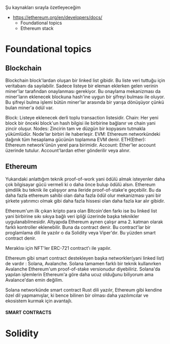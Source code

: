 Şu kaynakları sırayla özetleyeceğim
- https://ethereum.org/en/developers/docs/ 
    - Foundational topics
    - Ethereum stack

# Foundational topics
## Blockchain
Blockchain block'lardan oluşan bir linked list gibidir. Bu liste veri tuttuğu için veritabanı da sayılabilir. Sadece listeye bir eleman eklerken gelen verinin miner'lar tarafından onaylanması gerekiyor. Bu onaylama mekanizması da miner'ların eklenecek blockuna hash'ine uygun bir şifreyi bulması ile oluyor. Bu şifreyi bulma işlemi bütün miner'lar arasında bir yarışa dönüşüyor çünkü bulan miner'a ödül var.

Block: Listeye eklenecek derli toplu transaction listesidir.
Chain: Her yeni block bir önceki block'un hash bilgisi ile birbirine bağlanır ve chain yani zincir oluşur. 
Nodes: Zincirin tam ve düzgün bir kopyasını tutmakla yükümlüdür. Node'lar birbiri ile haberleşir.
EVM: Ethereum networkündeki dağınık tüm hesaplama gücünün toplamına EVM denir. 
ETH(Ether): Ethereum network'ünün yerel para birimidir.
Account: Ether'ler account üzerinde tutulur. Account'lardan ether gönderilir veya alınır.
## Ethereum
Yukarıdaki anlattığım teknik proof-of-work yani ödülü almak isteyenler daha çok bilgisayar gücü vermeli ki o daha önce bulup ödülü alsın. Ethereum şimdilik bu teknik ile çalışıyor ama ileride proof-of-stake'e geçebilir. Bu da daha fazla ethereum sahibi olan daha fazla ödül olur mekanizması yani bir şirkete yatırımcı olmak gibi daha fazla hissesi olan daha fazla kar alır gibidir.

Ethereum'um ilk çıkan kripto para olan Bitcoin'den farkı ise bu linked list yani birbirine sıkı sıkıya bağlı veri ipliği üzerinde başka teknikler uygulanabilmesidir. Altyapıda Ethereum aynen çalışır ama 2. katman olarak farklı kontroller eklenebilir. Buna da contract denir. Bu contract'lar bir proglamlama dili ile yazılır o da Solidity veya Viper'dır. Bu yüzden smart contract denir. 

Meraklısı için NFT'ler ERC-721 contract'ı ile yapılır. 

Ethereum gibi smart contract destekleyen başka networkler(yani linked list) de vardır : Solana, Avalanche. Solana tamamen farklı bir teknik kullanırken Avalanche Ethereum'um proof-of-stake versionudur diyebiliriz. Solana'da yapılan işlemlerin Ethereum'a göre daha ucuz olduğunu biliyorum ama Avalance'dan emin değilim. 

Solana networkünde smart contract Rust dili yazılır, Ethereum gibi kendine özel dil yapmamışlar, ki bence bilinen bir olması daha yazılımcılar ve ekosistem kurmak için avantajlı.


 #### SMART CONTRACTS

# Solidity

